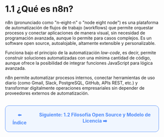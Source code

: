 # 1.1 ¿Qué es n8n?

n8n (pronunciado como "n-eight-n" o "node eight node") es una plataforma de automatización de flujos de trabajo (workflows) que permite orquestar procesos y conectar aplicaciones de manera visual, sin necesidad de programación avanzada, aunque lo permite para casos complejos. Es un software open source, autoalojable, altamente extensible y personalizable.

Funciona bajo el principio de la automatización *low-code*, es decir, permite construir soluciones automatizadas con una mínima cantidad de código, aunque ofrece la posibilidad de integrar funciones JavaScript para lógica avanzada.

n8n permite automatizar procesos internos, conectar herramientas de uso diario (como Gmail, Slack, PostgreSQL, GitHub, APIs REST, etc.) y transformar digitalmente operaciones empresariales sin depender de proveedores externos de automatización.

<div align="center" style="border: 1px solid #4F8AFA; border-radius: 12px; padding: 20px; background: #f0f6ff; margin-top: 32px; display: flex; justify-content: center; gap: 32px;">
  <a href="../README.md" style="text-decoration:none; font-weight: bold; color: #4F8AFA; font-size: 1.1em;">⬅️ Índice</a>
  <a href="1.2.%20Filosofia%20Open%20Source%20y%20Modelo%20de%20Licencia%20(%20Fair-Code%20).md" style="text-decoration:none; font-weight: bold; color: #4F8AFA; font-size: 1.1em;">Siguiente: 1.2 Filosofía Open Source y Modelo de Licencia ➡️</a>
</div>